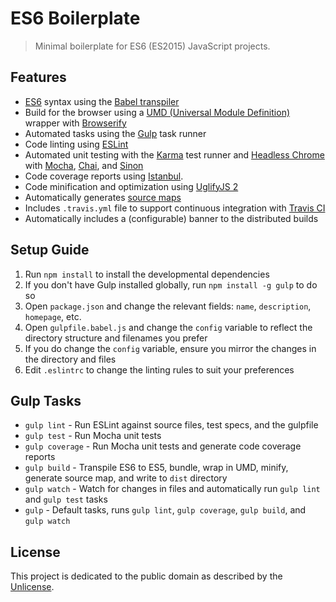 # ES6 Boilerplate

> Minimal boilerplate for ES6 (ES2015) JavaScript projects.

## Features

* [ES6](http://www.ecma-international.org/ecma-262/6.0/) syntax using the [Babel transpiler](https://babeljs.io/)
* Build for the browser using a [UMD (Universal Module Definition)](https://github.com/umdjs/umd) wrapper with [Browserify](http://browserify.org/)
* Automated tasks using the [Gulp](http://gulpjs.com/) task runner
* Code linting using [ESLint](http://eslint.org/)
* Automated unit testing with the [Karma](https://karma-runner.github.io) test runner and [Headless Chrome](https://developers.google.com/web/updates/2017/04/headless-chrome) with [Mocha](http://mochajs.org/), [Chai](http://chaijs.com/), and [Sinon](http://sinonjs.org/)
* Code coverage reports using [Istanbul](https://github.com/gotwarlost/istanbul).
* Code minification and optimization using [UglifyJS 2](https://github.com/mishoo/UglifyJS2)
* Automatically generates [source maps](https://github.com/ryanseddon/source-map/wiki/Source-maps:-languages,-tools-and-other-info)
* Includes `.travis.yml` file to support continuous integration with [Travis CI](https://travis-ci.org/)
* Automatically includes a (configurable) banner to the distributed builds

## Setup Guide

1. Run `npm install` to install the developmental dependencies
2. If you don't have Gulp installed globally, run `npm install -g gulp` to do so
3. Open `package.json` and change the relevant fields: `name`, `description`, `homepage`, etc.
4. Open `gulpfile.babel.js` and change the `config` variable to reflect the directory structure and filenames you prefer
5. If you do change the `config` variable, ensure you mirror the changes in the directory and files
5. Edit `.eslintrc` to change the linting rules to suit your preferences

## Gulp Tasks

* `gulp lint` - Run ESLint against source files, test specs, and the gulpfile
* `gulp test` - Run Mocha unit tests
* `gulp coverage` - Run Mocha unit tests and generate code coverage reports
* `gulp build` - Transpile ES6 to ES5, bundle, wrap in UMD, minify, generate source map, and write to `dist` directory
* `gulp watch` - Watch for changes in files and automatically run `gulp lint` and `gulp test` tasks
* `gulp` - Default tasks, runs `gulp lint`, `gulp coverage`, `gulp build`, and `gulp watch`

## License

This project is dedicated to the public domain as described by the [Unlicense](http://unlicense.org/).
